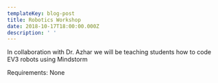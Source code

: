 ```yaml
---
templateKey: blog-post
title: Robotics Workshop
date: 2018-10-17T18:00:00.000Z
description: ' '
---
```

In collaboration with Dr. Azhar we will be teaching students how to code EV3 robots using Mindstorm

Requirements: None
